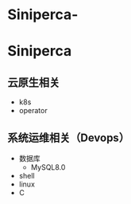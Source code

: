 
# Siniperca-

# Siniperca

## 云原生相关
* k8s
* operator

## 系统运维相关（Devops）
* 数据库
  * MySQL8.0
* shell
* linux
* C 


